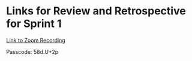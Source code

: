 # Links for Review and Retrospective for Sprint 1

[Link to Zoom Recording](https://ucsd.zoom.us/rec/share/mEYJG01CZjgpfv9N3wIhXoBOY6OnpqQzKff5ybEeG8alkggrqYRZ-5SxSu00Bt0n.iflRy4KNAVOctW5d) 

Passcode: 58d.U+2p